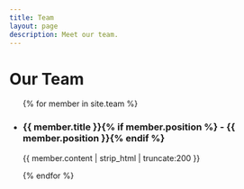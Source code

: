 ```yaml
---
title: Team
layout: page
description: Meet our team.
---
```


# Our Team

<ul class="team-list">
{% for member in site.team %}
  <li class="team-card">
    <h3>{{ member.title }}{% if member.position %} - {{ member.position }}{% endif %}</h3>
    <p>{{ member.content | strip_html | truncate:200 }}</p>
  </li>
{% endfor %}
</ul>
